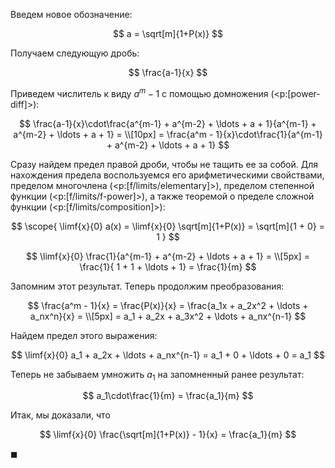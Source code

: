 Введем новое обозначение:

$$ a = \sqrt[m]{1+P(x)} $$

Получаем следующую дробь:

$$ \frac{a-1}{x} $$

Приведем числитель к виду $a^m-1$ с помощью домножения (<p:[power-diff]>):

$$ \frac{a-1}{x}\cdot\frac{a^{m-1} + a^{m-2} + \ldots + a + 1}{a^{m-1} + a^{m-2} + \ldots + a + 1} = \\[10px] = \frac{a^m - 1}{x}\cdot\frac{1}{a^{m-1} + a^{m-2} + \ldots + a + 1} $$

Сразу найдем предел правой дроби, чтобы не тащить ее за собой. Для нахождения предела воспользуемся его арифметическими свойствами, пределом многочлена (<p:[f/limits/elementary]>), пределом степенной функции (<p:[f/limits/f-power]>), а также теоремой о пределе сложной функции (<p:[f/limits/composition]>):

$$ \scope{ \limf{x}{0} a(x) = \limf{x}{0} \sqrt[m]{1+P(x)} = \sqrt[m]{1 + 0} = 1 } $$

$$ \limf{x}{0} \frac{1}{a^{m-1} + a^{m-2} + \ldots + a + 1} = \\[5px] = \frac{1}{ 1 + 1 + \ldots + 1} = \frac{1}{m} $$

Запомним этот результат. Теперь продолжим преобразования:

$$ \frac{a^m - 1}{x} = \frac{P(x)}{x} = \frac{a_1x + a_2x^2 + \ldots + a_nx^n}{x} = \\[5px] = a_1 + a_2x + a_3x^2 + \ldots + a_nx^{n-1} $$

Найдем предел этого выражения:

$$ \limf{x}{0} a_1 + a_2x + \ldots + a_nx^{n-1} = a_1 + 0 + \ldots + 0 = a_1 $$

Теперь не забываем умножить $a_1$ на запомненный ранее результат:

$$ a_1\cdot\frac{1}{m} = \frac{a_1}{m} $$

Итак, мы доказали, что

$$ \limf{x}{0} \frac{\sqrt[m]{1+P(x)} - 1}{x} = \frac{a_1}{m} $$

$\blacksquare$